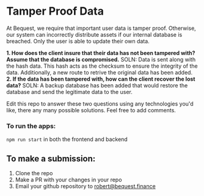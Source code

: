 # Tamper Proof Data

At Bequest, we require that important user data is tamper proof. Otherwise, our system can incorrectly distribute assets if our internal database is breached. 
Only the user is able to update their own data.


**1. How does the client insure that their data has not been tampered with? Assume that the database is compromised.**
SOLN:
Data is sent along with the hash data. This hash acts as the checksum to ensure the integrity of the data. Additionally, a new route to retrive the original data has been added. 
<br />
**2. If the data has been tampered with, how can the client recover the lost data?**
SOLN: 
A backup database has been added that would restore the database and send the legitimate data to the user.

Edit this repo to answer these two questions using any technologies you'd like, there any many possible solutions. Feel free to add comments.

### To run the apps:
```npm run start``` in both the frontend and backend

## To make a submission:
1. Clone the repo
2. Make a PR with your changes in your repo
3. Email your github repository to robert@bequest.finance
